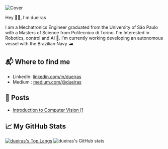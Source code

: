 ![Cover](https://github.com/dueiras/dueiras/blob/master/Images/cover.png?raw=true)

Hey 👋🏻, I'm dueiras

I am a Mechatronics Engineer graduated from the University of São Paulo with a Masters of Science from Politecnico di Torino. I'm Interested in Robotics, control and AI 🤖.
I'm currently working developing an autonomous vessel with the Brazilian Navy 🛥️ 

## 📬 Where to find me

- LinkedIn: [linkedin.com/in/dueiras][2]
- Medium : [medium.com/@dueiras][3]

## 📕 Posts 

<!-- BLOG-POST-LIST:START -->
- [Introduction to Computer Vision  []](https://medium.com/turing-talks/introdu%C3%A7%C3%A3o-%C3%A0-vis%C3%A3o-computacional-b13698774adc)
<!-- BLOG-POST-LIST:END -->

## &#x1f4c8; My GitHub Stats

<!--
<a href="https://github.com/dueiras/dueiras">
  <img align="center" src="https://github-readme-stats.vercel.app/api/top-langs/?username=dueiras&hide=java,html&title_color=ffffff&text_color=c9cacc&icon_color=2bbc8a&bg_color=1d1f21" />
</a>

<a href="https://github.com/dueiras/dueiras">
  <img align="center" src="https://github-readme-stats.vercel.app/api?username=dueiras&show_icons=true&line_height=27&count_private=true&title_color=ffffff&text_color=c9cacc&icon_color=2bbc8a&bg_color=1d1f21" alt="Catalin's GitHub Stats" />
</a>
-->
[![dueiras's Top Langs](https://github-readme-stats.vercel.app/api/top-langs/?username=dueiras&hide=R&theme=blueberry&langs_count=4)](https://github.com/dueiras/github-readme-stats)
![dueiras's GitHub stats](https://github-readme-stats.vercel.app/api?username=dueiras&theme=blueberry&show_icons=true)

[2]: https://www.linkedin.com/in/dueiras
[3]: https://medium.com/@dueiras

